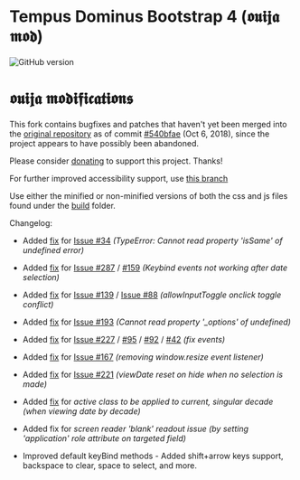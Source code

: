 # Tempus Dominus Bootstrap 4 (𝖔𝖚𝖎𝖏𝖆 𝖒𝖔𝖉)
![GitHub version](https://badge.fury.io/gh/tempusdominus%2Fbootstrap-3-datetimepicker.png)

# 𝖔𝖚𝖎𝖏𝖆 𝖒𝖔𝖉𝖎𝖋𝖎𝖈𝖆𝖙𝖎𝖔𝖓𝖘
This fork contains bugfixes and patches that haven't yet been merged into the [original repository](https://github.com/tempusdominus/bootstrap-4) as of commit [#540bfae](https://github.com/tempusdominus/bootstrap-4/commit/540bfae18ca662bacfbea610e0ab8dcce6dd699e) (Oct 6, 2018), since the project appears to have possibly been abandoned.

Please consider [donating](https://paypal.me/djouija) to support this project. Thanks!

For further improved accessibility support, use [this branch](https://github.com/ouija/tempusdominus-bootstrap-4/tree/accessibility-fix)

Use either the minified or non-minified versions of both the css and js files found under the [build](https://github.com/ouija/tempusdominus-bootstrap-4/tree/master/build) folder.


Changelog:
* Added [fix](https://github.com/ouija/tempusdominus-bootstrap-4/commit/58ddddaa1c7d7534af21f4fbc42180d48179d568) for [Issue #34](https://github.com/tempusdominus/bootstrap-4/issues/34) *(TypeError: Cannot read property 'isSame' of undefined error)*

* Added [fix](https://github.com/ouija/tempusdominus-bootstrap-4/commit/d318c59ce191b9d09c71fc809e990afce17ec335) for [Issue #287](https://github.com/tempusdominus/bootstrap-4/issues/287) / [#159](https://github.com/tempusdominus/bootstrap-4/issues/159) *(Keybind events not working after date selection)*

* Added [fix](https://github.com/ouija/tempusdominus-bootstrap-4/commit/623218e0a4318ea328a8ba764e1d76f30ecea558) for [Issue #139](https://github.com/tempusdominus/bootstrap-4/issues/139) / [Issue #88](https://github.com/tempusdominus/bootstrap-4/issues/80) *(allowInputToggle onclick toggle conflict)*

* Added [fix](https://github.com/ouija/tempusdominus-bootstrap-4/commit/623218e0a4318ea328a8ba764e1d76f30ecea558) for [Issue #193](https://github.com/tempusdominus/bootstrap-4/issues/193) *(Cannot read property '_options' of undefined)*

* Added [fix](https://github.com/ouija/tempusdominus-bootstrap-4/commit/ad5d26c88b404ad438c26eb6c5e2fbae2907b869) for [Issue #227](https://github.com/tempusdominus/bootstrap-4/issues/227) / [#95](https://github.com/tempusdominus/bootstrap-4/issues/95) / [#92](https://github.com/tempusdominus/bootstrap-4/issues/92) / [#42](https://github.com/tempusdominus/bootstrap-4/issues/42) *(fix events)*

* Added [fix](https://github.com/ouija/tempusdominus-bootstrap-4/pull/1/commits/fa08722ce63424060fde48eeb818fdf1345e7f49) for [Issue #167](https://github.com/tempusdominus/bootstrap-4/issues/167) *(removing window.resize event listener)*

* Added [fix](https://github.com/ouija/tempusdominus-bootstrap-4/commit/9215a556058fb45a9108d0264ce57c1f8a2201df) for [Issue #221](https://github.com/tempusdominus/bootstrap-4/issues/221) *(viewDate reset on hide when no selection is made)*

* Added [fix](https://github.com/ouija/tempusdominus-bootstrap-4/commit/f88ad2d74863a6762b8bd1577f558a198f84b783) for *active class to be applied to current, singular decade (when viewing date by decade)*

* Added fix for *screen reader 'blank' readout issue (by setting 'application' role attribute on targeted field)*

* Improved default keyBind methods - Added shift+arrow keys support, backspace to clear, space to select, and more.

